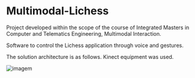 # Multimodal-Lichess

Project developed within the scope of the course of Integrated Masters in Computer and Telematics Engineering, Multimodal Interaction.

Software to control the Lichess application through voice and gestures.

The solution architecture is as follows. Kinect equipment was used.


![imagem](https://user-images.githubusercontent.com/33804016/153190852-fbf26e25-66ef-43c5-b58d-3a4aa61e6386.png)
